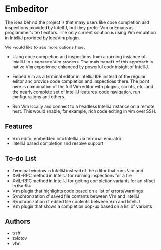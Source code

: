 Embeditor
=========

The idea behind the project is that many users like code completion and
inspections provided by IntelliJ, but they prefer Vim or Emacs as programmer's
text editors. The only current solution is using Vim emulation in IntelliJ
provided by IdeaVim plugin.

We would like to see more options here:

* Using code completion and inspections from a running instance of IntelliJ in
  a separate Vim process. The main benefit of this approach is native Vim
  experience enhanced by powerful code insight of IntelliJ.

* Embed Vim as a terminal editor in IntelliJ IDE instead of the regular editor
  and provide code completion and inspections there. The point here is
  combination of the full Vim editor with plugins, scripts,
  etc. and the nearly complete set of IntelliJ features: code navigation,
  run configurations and others.

* Run Vim locally and connect to a headless IntelliJ instance on a remote host.
  This would enable, for example, rich code editing in vim over SSH.


Features
--------

* Vim editor embedded into IntelliJ via terminal emulator
* IntelliJ based completion and resolve support

To-do List
----------

* Terminal window in IntelliJ instead of the editor that runs Vim and
* XML-RPC method in IntelliJ for running inspections for a file
* XML-RPC method in IntelliJ for getting completion variants for an offset in
  the file
* Vim plugin that highlights code based on a list of errors/warnings
* Synchronization of saved file contents between Vim and IntelliJ
* Synchronization of edited file contents between Vim and IntelliJ
* Vim plugin that shows a completion pop-up based on a list of variants


Authors
-------

* traff
* zolotov
* vlan
